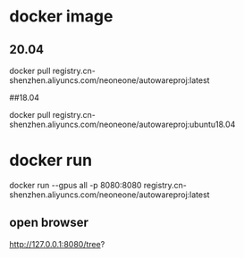 # docker image

## 20.04

docker pull registry.cn-shenzhen.aliyuncs.com/neoneone/autowareproj:latest 

##18.04

docker pull registry.cn-shenzhen.aliyuncs.com/neoneone/autowareproj:ubuntu18.04

# docker run

docker run --gpus all -p 8080:8080 registry.cn-shenzhen.aliyuncs.com/neoneone/autowareproj:latest

## open browser

http://127.0.0.1:8080/tree?
